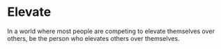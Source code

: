 # Elevate

In a world where most people are competing to elevate themselves over others, be the person who elevates others over themselves.
